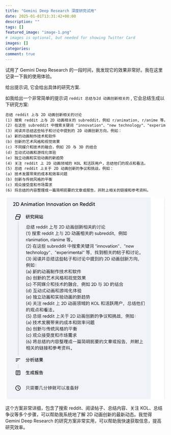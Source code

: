 ```yaml
---
title: "Gemini Deep Research 深度研究试用"
date: 2025-01-01T13:31:42+08:00
description: ""
tags: []
featured_image: "image-1.png"
# images is optional, but needed for showing Twitter Card
images: []
categories:
comment: true
---
```


试用了 Gemini Deep Research 的一段时间，我发现它的效果非常好。我在这里记录一下我的使用体验。

给出提示词, 它会给出具体的研究方案.

如我给出一个非常简单的提示词
``` reddit 总结与2d 动画创新相关的 ``` , 它会总结生成以下研究方案:
```markdown
总结 reddit 上与 2D 动画创新相关的讨论
(1) 搜索 reddit 上与 2D 动画相关的 subreddit，例如 r/animation, r/anime 等。
(2) 在这些 subreddit 中搜索关键词 "innovation"、"new technology"、"experimental" 等，找到相关的帖子和讨论。
(3) 阅读并总结这些帖子和讨论中提到的 2D 动画创新方向，例如：
(a) 新的动画制作技术和软件
(b) 创新的艺术风格和视觉效果
(c) 不同媒介和技术的融合，例如 2D 与 3D 的结合
(d) 互动式动画和游戏化体验
(e) 独立动画和实验动画的新趋势
(4) 关注 reddit 上 2D 动画领域的 KOL 和活跃用户，总结他们的观点和看法。
(5) 总结 reddit 上关于 2D 动画创新的争议和挑战，例如：
(a) 技术发展带来的成本和效率问题
(b) 创新与传统风格的平衡
(c) 观众接受度和市场需求
(6) 将总结的内容整理成一篇简明扼要的文章或报告，并附上相关的链接和参考资料。
```

![alt text](image.png)

这个方案非常详细，包含了搜索 reddit、阅读帖子、总结内容、关注 KOL、总结争议等多个步骤，可以帮助我系统地了解 2D 动画创新的最新动态。我觉得 Gemini Deep Research 的研究方案非常实用，可以帮助我快速获取信息，提高研究效率。


